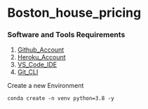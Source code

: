 # Boston_house_pricing

### Software and Tools Requirements

1. [Github_Account](https://github.com/)
2. [Heroku_Account](https://dashboard.heroku.com/)
3. [VS_Code_IDE](https://code.visualstudio.com/)
4. [Git_CLI](https://git-scm.com/downloads)

Create a new Environment
```
conda create -n venv python=3.8 -y
```